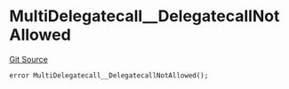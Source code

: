 # MultiDelegatecall__DelegatecallNotAllowed
[Git Source](https://github.com/ContractLabs/foundry-bountykinds-contract/blob/67e6855d3beabdf242cc0b51d9e53b087a5235b9/src/oz-custom/internal/MultiDelegatecall.sol)


```solidity
error MultiDelegatecall__DelegatecallNotAllowed();
```

